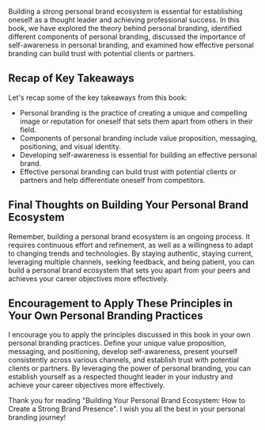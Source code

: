 
Building a strong personal brand ecosystem is essential for establishing oneself as a thought leader and achieving professional success. In this book, we have explored the theory behind personal branding, identified different components of personal branding, discussed the importance of self-awareness in personal branding, and examined how effective personal branding can build trust with potential clients or partners.

Recap of Key Takeaways
----------------------

Let's recap some of the key takeaways from this book:

* Personal branding is the practice of creating a unique and compelling image or reputation for oneself that sets them apart from others in their field.
* Components of personal branding include value proposition, messaging, positioning, and visual identity.
* Developing self-awareness is essential for building an effective personal brand.
* Effective personal branding can build trust with potential clients or partners and help differentiate oneself from competitors.

Final Thoughts on Building Your Personal Brand Ecosystem
--------------------------------------------------------

Remember, building a personal brand ecosystem is an ongoing process. It requires continuous effort and refinement, as well as a willingness to adapt to changing trends and technologies. By staying authentic, staying current, leveraging multiple channels, seeking feedback, and being patient, you can build a personal brand ecosystem that sets you apart from your peers and achieves your career objectives more effectively.

Encouragement to Apply These Principles in Your Own Personal Branding Practices
-------------------------------------------------------------------------------

I encourage you to apply the principles discussed in this book in your own personal branding practices. Define your unique value proposition, messaging, and positioning, develop self-awareness, present yourself consistently across various channels, and establish trust with potential clients or partners. By leveraging the power of personal branding, you can establish yourself as a respected thought leader in your industry and achieve your career objectives more effectively.

Thank you for reading "Building Your Personal Brand Ecosystem: How to Create a Strong Brand Presence". I wish you all the best in your personal branding journey!